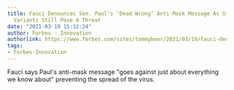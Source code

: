 ```yaml
---
title: Fauci Denounces Sen. Paul’s ‘Dead Wrong’ Anti-Mask Message As Studies Show
  Variants Still Pose A Threat
date: "2021-03-19 15:32:24"
author: Forbes - Innovation
authorlink: https://www.forbes.com/sites/tommybeer/2021/03/19/fauci-denounces-sen-pauls-dead-wrong-anti-mask-message-as-studies-show-variants-still-pose-a-threat/
tags:
- Forbes-Innovation
---
```

Fauci says Paul's anti-mask message "goes against just about everything we know about" preventing the spread of the virus.